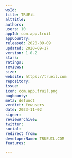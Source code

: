```yaml
---
wsId: 
title: TRUEiL
altTitle: 
authors: 
users: 10
appId: com.app.truil
appCountry: 
released: 2020-09-09
updated: 2020-09-17
version: 1.0.2
stars: 
ratings: 
reviews: 
size: 
website: https://trueil.com
repository: 
issue: 
icon: com.app.truil.png
bugbounty: 
meta: defunct
verdict: fewusers
date: 2023-11-02
signer: 
reviewArchive: 
twitter: 
social: 
redirect_from: 
developerName: TRUEUIL.COM
features: 

---
```


